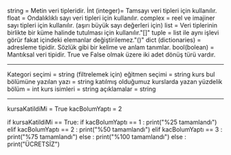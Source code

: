 string = Metin veri tipleridir.
İnt (integer)= Tamsayı veri tipleri için kullanılır.
float = Ondalıklıklı sayı veri tipleri için kullanılır.
complex = reel ve imajiner sayı tipleri için kullanılır. (aşırı büyük sayı değerleri için)
list = Veri tiplerinin birlikte bir küme halinde tutulması için kullanılır."[]"
tuple = list ile aynı işlevi görür fakat içindeki elemanlar değiştirilemez."()"
dict (dictionaries) = adresleme tipidir. Sözlük gibi bir kelime ve anlam tanımlar.
bool(bolean) = Mantıksal veri tipidir. True ve False olmak üzere iki adet dönüş türü vardır.

-----------------------------------------------------------------------------------------------------


Kategori seçimi = string (filtrelemek için)
eğitmen seçimi = string
kurs bul bölümüne yazılan yazı = string 
katılmış olduğumuz kurslarda yazan yüzdelik bölüm = int 
kurs isimleri = string
açıklamalar = string

----------------------------------------------------------------------------------------------------

kursaKatildiMi = True
kacBolumYaptı = 2

if  kursaKatildiMi == True:
    if  kacBolumYaptı == 1 :
        print("%25 tamamlandı")
    elif kacBolumYaptı == 2 : 
        print("%50 tamamlandı")
    elif kacBolumYaptı == 3 :
        print("%75 tamamlandı")
    else : 
        print("%100 tamamlandı")
else :
    print("ÜCRETSİZ")             




